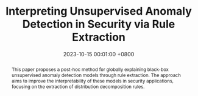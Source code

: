 ---
title:          "Interpreting Unsupervised Anomaly Detection in Security via Rule Extraction"
date:           2023-10-15 00:01:00 +0800
selected:       false
pub:            "OpenReview"
pub_date:       "2023"
abstract: >-
  This paper proposes a post-hoc method for globally explaining black-box unsupervised anomaly detection models through rule extraction. The approach aims to improve the interpretability of these models in security applications, focusing on the extraction of distribution decomposition rules.
cover:          /assets/images/covers/cover3.jpg
authors:
  - Ruoyu Li
  - Qing Li*
  - Yu Zhang
  - Dan Zhao
  - Yong Jiang
links:
  Paper: https://openreview.net/forum?id=zfCNwRQ569&noteId=Sqm4b3H2VQ
  Code: https://github.com/example
---
